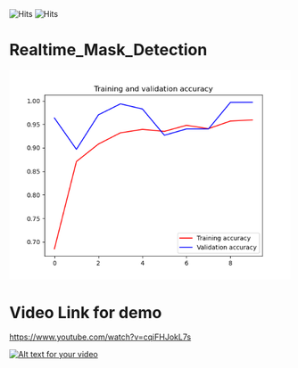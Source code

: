<img src="https://img.shields.io/github/last-commit/tanmoy1999/Realtime_Mask_Detection" alt="Hits">
<img src="https://hitcounter.pythonanywhere.com/count/tag.svg?url=https%3A%2F%2Fgithub.com%2Ftanmoy1999%2FRealtime_Mask_Detection%2F" alt="Hits">

# Realtime_Mask_Detection

![alt text](https://github.com/tanmoy1999/Realtime_Mask_Detection/blob/master/Epochs.png)

# Video Link for demo
https://www.youtube.com/watch?v=cqiFHJokL7s

[![Alt text for your video](https://img.youtube.com/vi/cqiFHJokL7s/0.jpg)](https://www.youtube.com/watch?v=cqiFHJokL7s)
